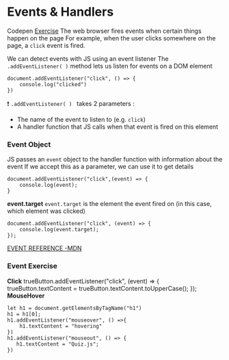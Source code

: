 # Events & Handlers
Codepen [Exercise](https://codepen.io/tolgatopkac/pen/poZgjgJ)
The web browser fires events when certain things happen on the page
For example, when the user clicks somewhere on the page, a `click` event is fired.

We can detect events with JS using an event listener
The `.addEventListener( )` method lets us listen for events on a DOM element

    document.addEventListener("click", () => {
    	console.log("clicked")
    })

❗ `.addEventListener( ) ` takes 2 parameters : 
- The name of the event to listen to (e.g. `click`)
- A handler function that JS calls when that event is fired on this element

### Event Object
JS passes an `event` object to the handler function with information about the event 
If we accept this as a parameter, we can use it to get details

    document.addEventListener("click",(event) => {
    	console.log(event);
    }
**event.target**
`event.target` is the element the event fired on 
(in this case, which element was clicked)

    document.addEventListener("click", (event) => {
    	console.log(event.target);
    });


[EVENT REFERENCE -MDN](https://developer.mozilla.org/en-US/docs/Web/Events)

### Event Exercise

**Click**
    trueButton.addEventListener("click", (event) => {
    	trueButton.textContent = trueButton.textContent.toUpperCase();
    	});
**MouseHover**

    let h1 = document.getElementsByTagName("h1")
    h1 = h1[0];
    h1.addEventListener("mouseover", () =>{
	    h1.textContent = "hovering"
	})
    h1.addEventListener("mouseout", () => {
	   h1.textContent = "Quiz.js";
	})
    
